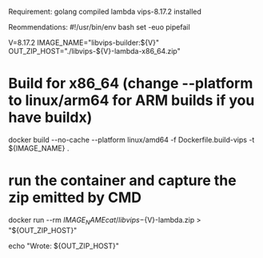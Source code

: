 Requirement:
golang compiled
lambda
vips-8.17.2 installed

Reommendations:
#!/usr/bin/env bash
set -euo pipefail

V=8.17.2
IMAGE_NAME="libvips-builder:${V}"
OUT_ZIP_HOST="./libvips-${V}-lambda-x86_64.zip"

# Build for x86_64 (change --platform to linux/arm64 for ARM builds if you have buildx)
docker build --no-cache --platform linux/amd64 -f Dockerfile.build-vips -t ${IMAGE_NAME} .

# run the container and capture the zip emitted by CMD
docker run --rm ${IMAGE_NAME} cat /libvips-${V}-lambda.zip > "${OUT_ZIP_HOST}"

echo "Wrote: ${OUT_ZIP_HOST}"
